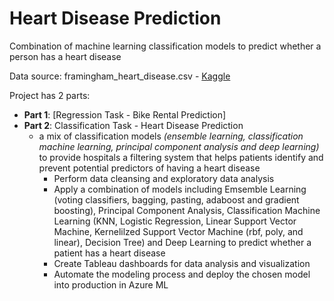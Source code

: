 # Heart Disease Prediction
Combination of machine learning classification models to predict whether a person has a heart disease

Data source: framingham_heart_disease.csv - [Kaggle](https://www.kaggle.com/dileep070/heart-disease-prediction-using-logistic-regression)

Project has 2 parts:
* **Part 1**: [Regression Task - Bike Rental Prediction]
* **Part 2**: Classification Task - Heart Disease Prediction
  - a mix of classification models *(ensemble learning, classification machine learning, principal component analysis and deep learning)* to provide hospitals a filtering system that helps patients identify and prevent potential predictors of having a heart disease 
     - Perform data cleansing and exploratory data analysis
     - Apply a combination of models including Emsemble Learning (voting classifiers, bagging, pasting, adaboost and gradient boosting), Principal Component Analysis, Classification Machine Learning (KNN, Logistic Regression, Linear Support Vector Machine, Kernelilzed Support Vector Machine (rbf, poly, and linear), Decision Tree) and Deep Learning to predict whether a patient has a heart disease
     - Create Tableau dashboards for data analysis and visualization 
     - Automate the modeling process and deploy the chosen model into production in Azure ML

